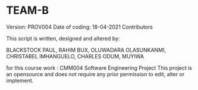 # TEAM-B
Version: PROV004
Date of coding: 18-04-2021
Contributors

This script is written, designed and altered by:

BLACKSTOCK PAUL,
RAHIM BUX,
OLUWADARA OLASUNKANMI,
CHRISTABEL IMHANGUELO,
CHARLES ODUM,
MUYIWA

for this course work : CMM004 Software Engineering Project
This project is an opensource and does not require any prior permission to edit, alter or implement.
